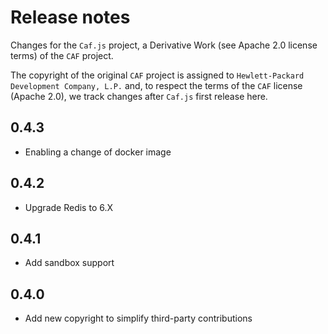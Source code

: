 # Release notes

Changes for the `Caf.js` project, a Derivative Work (see Apache 2.0 license terms) of the `CAF` project.

The  copyright of the original `CAF` project is assigned to `Hewlett-Packard Development Company, L.P.` and, to respect the terms of the `CAF` license (Apache 2.0), we track changes after `Caf.js` first release here.

## 0.4.3
 - Enabling a change of docker image

## 0.4.2
 - Upgrade Redis to 6.X

## 0.4.1
 - Add sandbox support

## 0.4.0
 - Add new copyright to simplify third-party contributions
